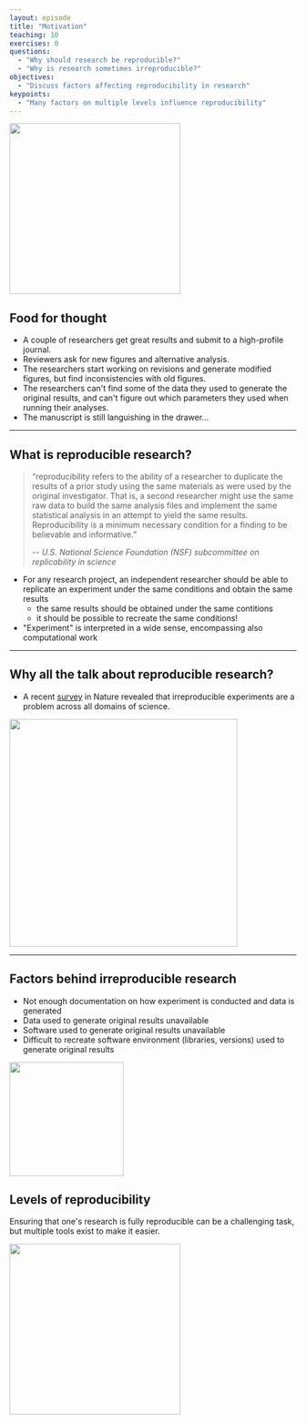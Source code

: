 ```yaml
---
layout: episode
title: "Motivation"
teaching: 10
exercises: 0
questions:
  - "Why should research be reproducible?"
  - "Why is research sometimes irreproducible?"
objectives:
  - "Discuss factors affecting reproducibility in research"
keypoints:
  - "Many factors on multiple levels influence reproducibility"
---
```


<img src="/reproducible-research/img/research_comic_phd.gif" style="height: 300px;"/>

## Food for thought

- A couple of researchers get great results and submit to a high-profile journal.
- Reviewers ask for new figures and alternative analysis.
- The researchers start working on revisions and generate modified figures, but find inconsistencies with old figures.
- The researchers can't find some of the data they used to generate the original results, and 
  can't figure out which parameters they used when running their analyses.
- The manuscript is still languishing in the drawer...
  
---

## What is reproducible research?

> “reproducibility refers to the ability of a researcher to duplicate the results of a prior study using the same materials as were used by the original investigator. That is, a second researcher might use the same raw data to build the same analysis files and implement the same statistical analysis in an attempt to yield the same results. Reproducibility is a minimum necessary condition for a finding to be believable and informative.” 
>
> -- <cite> U.S. National Science Foundation (NSF) subcommittee on replicability in science</cite>

- For any research project, an independent researcher should be able to replicate an experiment under the same conditions and obtain the same results
  - the same results should be obtained under the same contitions
  - it should be possible to recreate the same conditions!
- "Experiment" is interpreted in a wide sense, encompassing also computational work

---

<!--
   <img src="/reproducible-research/img/reproducibility_figure.jpg" style="height: 200px;"/>
-->
   
## Why all the talk about reproducible research?
   - A recent [survey](http://www.nature.com/news/1-500-scientists-lift-the-lid-on-reproducibility-1.19970) in Nature revealed that irreproducible experiments are a problem across all domains of science.
 
 <img src="/reproducible-research/img/reproducibility_nature.png" style="height: 400px;"/>

---

## Factors behind irreproducible research 

- Not enough documentation on how experiment is conducted and data is generated 
- Data used to generate original results unavailable
- Software used to generate original results unavailable
- Difficult to recreate software environment (libraries, versions) used to generate original results
   
 <img src="/reproducible-research/img/Miracle.jpg" style="height: 200px;"/>
 
## Levels of reproducibility

Ensuring that one's research is fully reproducible can be a challenging task, 
but multiple tools exist to make it easier.

<img src="/reproducible-research/img/repro-pyramid.png" style="height: 300px;"/>

   
   

